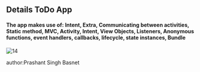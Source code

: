 <h2>Details ToDo App</h2>


<h4> The app makes use of: Intent, Extra, Communicating between activities, Static method, MVC, Activity, Intent, View Objects, Listeners, Anonymous functions, event handlers, callbacks, lifecycle, state instances, Bundle</h4>

![14](https://user-images.githubusercontent.com/50170332/111491678-2a3c3400-8764-11eb-94a2-d2791d812ef8.gif)



author:Prashant Singh Basnet

